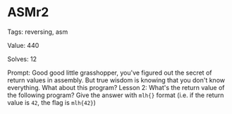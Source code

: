 
ASMr2
=====


Tags: reversing, asm

Value: 440

Solves: 12

Prompt: Good good little grasshopper, you've figured out the secret of return values in assembly. But true wisdom is knowing that you don't know everything. What about this program?
Lesson 2: What's the return value of the following program? Give the answer with `mlh{}` format (i.e. if the return value is `42`, the flag is `mlh{42}`)
